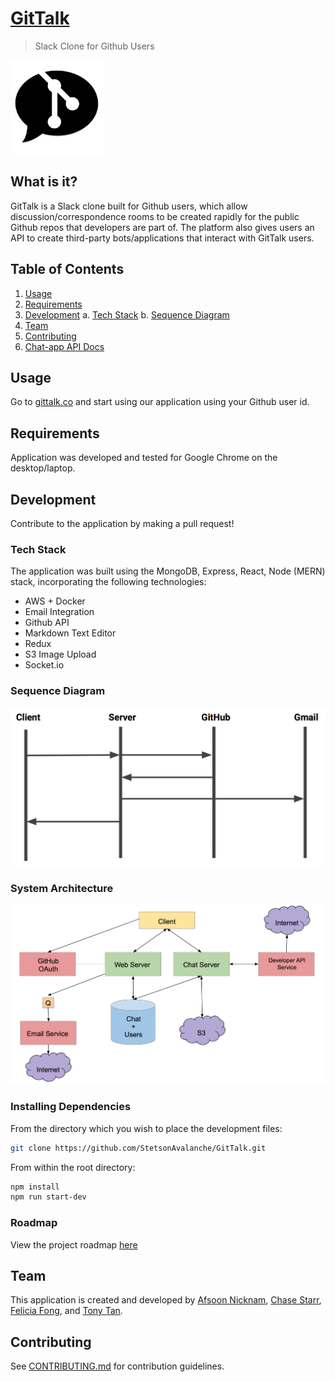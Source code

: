 # [GitTalk](http://gittalk.co)
> Slack Clone for Github Users

<img src='readme/GitTalk-Logo.png' height='150px' />

## What is it?

GitTalk is a Slack clone built for Github users, which allow discussion/correspondence rooms to be created rapidly for the public Github repos that developers are part of. The platform also gives users an API to create third-party bots/applications that interact with GitTalk users.

## Table of Contents

1. [Usage](#Usage)
2. [Requirements](#requirements)
3. [Development](#development)
    a. [Tech Stack](#tech-stack)
    b. [Sequence Diagram](#sequence-diagram)
4. [Team](#team)
5. [Contributing](#contributing)
6. [Chat-app API Docs](Developer-API-Docs.md)

## Usage

Go to [gittalk.co](http://gittalk.co) and start using our application using your Github user id.

## Requirements

Application was developed and tested for Google Chrome on the desktop/laptop.

## Development

Contribute to the application by making a pull request!

### Tech Stack

The application was built using the MongoDB, Express, React, Node (MERN) stack, incorporating the following technologies:
- AWS + Docker
- Email Integration
- Github API
- Markdown Text Editor
- Redux
- S3 Image Upload
- Socket.io

### Sequence Diagram

<img src='readme/GitTalk-Sequence-Diagram.png' width='550px' />

### System Architecture

<img src='readme/GitTalk-SystemArchitectureDiagram.png' width='550px' />

### Installing Dependencies

From the directory which you wish to place the development files:

```sh
git clone https://github.com/StetsonAvalanche/GitTalk.git 
```

From within the root directory:

```sh
npm install
npm run start-dev
```

### Roadmap

View the project roadmap [here](https://github.com/StetsonAvalanche/GitTalk/issues)

## Team

This application is created and developed by [Afsoon Nicknam](https://github.com/anicknam), [Chase Starr](https://github.com/chasestarr), [Felicia Fong](https://github.com/f-fong), and [Tony Tan](https://github.com/tankwan).

## Contributing

See [CONTRIBUTING.md](CONTRIBUTING.md) for contribution guidelines.
